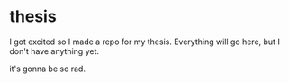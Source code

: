 # thesis
I got excited so I made a repo for my thesis.  Everything will go here, but I don't have anything yet.

it's gonna be so rad.

